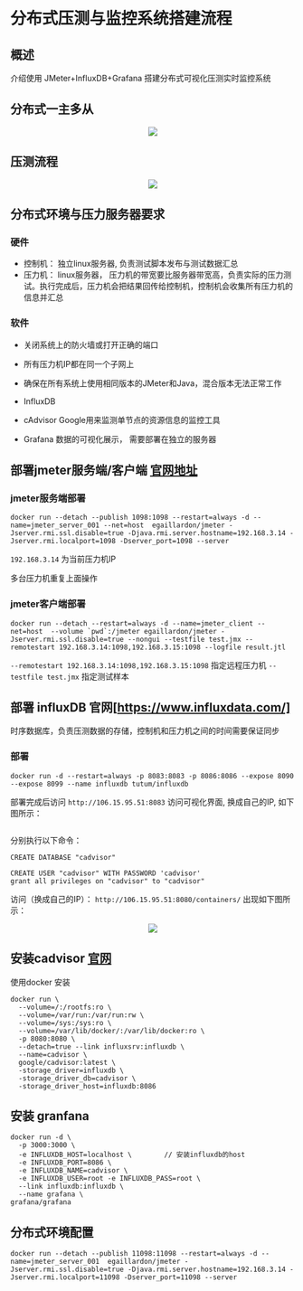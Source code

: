 # 分布式压测与监控系统搭建流程

## 概述

介绍使用 JMeter+InfluxDB+Grafana 搭建分布式可视化压测实时监控系统

## 分布式一主多从

<p align='center'>
<img src='https://jmeter.apache.org/images/screenshots/distributed-jmeter.svg'>
</p>

## 压测流程

<p align='center'>
<img src='https://jmeter.apache.org/images/screenshots/distributed-names.svg'>
</p>


## 分布式环境与压力服务器要求

### 硬件

- 控制机： 独立linux服务器, 负责测试脚本发布与测试数据汇总
- 压力机： linux服务器， 压力机的带宽要比服务器带宽高，负责实际的压力测试。执行完成后，压力机会把结果回传给控制机，控制机会收集所有压力机的信息并汇总


### 软件

- 关闭系统上的防火墙或打开正确的端口
- 所有压力机IP都在同一个子网上
- 确保在所有系统上使用相同版本的JMeter和Java，混合版本无法正常工作


- InfluxDB 
- cAdvisor Google用来监测单节点的资源信息的监控工具
- Grafana 数据的可视化展示， 需要部署在独立的服务器

## 部署jmeter服务端/客户端  [官网地址](https://jmeter.apache.org/download_jmeter.cgi)

### jmeter服务端部署

```
docker run --detach --publish 1098:1098 --restart=always -d --name=jmeter_server_001 --net=host  egaillardon/jmeter -Jserver.rmi.ssl.disable=true -Djava.rmi.server.hostname=192.168.3.14 -Jserver.rmi.localport=1098 -Dserver_port=1098 --server
```

`192.168.3.14` 为当前压力机IP

多台压力机重复上面操作

### jmeter客户端部署

```
docker run --detach --restart=always -d --name=jmeter_client --net=host  --volume `pwd`:/jmeter egaillardon/jmeter -Jserver.rmi.ssl.disable=true --nongui --testfile test.jmx --remotestart 192.168.3.14:1098,192.168.3.15:1098 --logfile result.jtl
```

`--remotestart 192.168.3.14:1098,192.168.3.15:1098`   指定远程压力机
`--testfile test.jmx`  指定测试样本

## 部署 influxDB 官网[https://www.influxdata.com/]

时序数据库，负责压测数据的存储，控制机和压力机之间的时间需要保证同步

### 部署

```
docker run -d --restart=always -p 8083:8083 -p 8086:8086 --expose 8090 --expose 8099 --name influxdb tutum/influxdb
```

部署完成后访问 `http://106.15.95.51:8083`  访问可视化界面, 换成自己的IP, 如下图所示：

<p align='center'>
<img src=''>
</p>


分别执行以下命令：

```
CREATE DATABASE "cadvisor"
```

```
CREATE USER "cadvisor" WITH PASSWORD 'cadvisor'
grant all privileges on "cadvisor" to "cadvisor"
```

访问（换成自己的IP）： `http://106.15.95.51:8080/containers/`  出现如下图所示：
<p align='center'>
<img src='https://github.com/w1991668899/blog/blob/master/image/monitoring/aa213213.png'>
</p>

## 安装cadvisor  [官网](https://github.com/google/cadvisor)

使用docker 安装
```
docker run \
  --volume=/:/rootfs:ro \
  --volume=/var/run:/var/run:rw \
  --volume=/sys:/sys:ro \
  --volume=/var/lib/docker/:/var/lib/docker:ro \
  -p 8080:8080 \
  --detach=true --link influxsrv:influxdb \
  --name=cadvisor \
  google/cadvisor:latest \
  -storage_driver=influxdb \
  -storage_driver_db=cadvisor \
  -storage_driver_host=influxdb:8086
```

## 安装 granfana  

```
docker run -d \
  -p 3000:3000 \
  -e INFLUXDB_HOST=localhost \        // 安装influxdb的host
  -e INFLUXDB_PORT=8086 \
  -e INFLUXDB_NAME=cadvisor \
  -e INFLUXDB_USER=root -e INFLUXDB_PASS=root \
  --link influxdb:influxdb \
  --name grafana \
grafana/grafana
```

## 分布式环境配置

```
docker run --detach --publish 11098:11098 --restart=always -d --name=jmeter_server_001  egaillardon/jmeter -Jserver.rmi.ssl.disable=true -Djava.rmi.server.hostname=192.168.3.14 -Jserver.rmi.localport=11098 -Dserver_port=11098 --server
```







